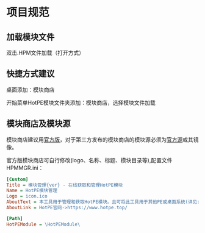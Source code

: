 # 项目规范

## 加载模块文件
双击.HPM文件加载（打开方式）

## 快捷方式建议
桌面添加：模块商店

开始菜单HotPE模块文件夹添加：模块商店，选择模块文件加载

## 模块商店及模块源
模块商店建议用[官方版](https://p0.hotpe.top/HotPE%E6%A8%A1%E5%9D%97/HPMMGR.7z)，对于第三方发布的模块商店的模块源必须为[官方源](/devdoc/API.html#%E8%8E%B7%E5%8F%96hotpe%E6%A8%A1%E5%9D%97%E5%88%97%E8%A1%A8)或其镜像。

官方版模块商店可自行修改(logo、名称、标题、模块目录等),配置文件HPMMGR.ini：
```INI
[Custom]
Title = 模块管理{ver} - 在线获取和管理HotPE模块
Name = HotPE模块管理
Logo = icon.ico
AboutText = 本工具用于管理和获取HotPE模块。且可将此工具用于其他PE或桌面系统(详见:docs.hotpe.top)。
AboutLink = HotPE官网->https://www.hotpe.top/

[Path]
HotPEModule = \HotPEModule\
```

